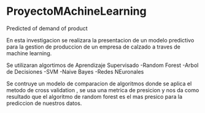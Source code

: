 # ProyectoMAchineLearning
Predicted of demand of product

En esta investigacion se realizara la presentacion de un modelo predictivo para la gestion de produccion de un empresa
de calzado a traves de machine learning.

Se utilizaran algortimos de Aprendizaje Supervisado
-Random Forest
-Arbol de Decisiones
-SVM
-Naive Bayes
-Redes NEuronales

Se contruye un modelo de comparacion de algoritmos donde se aplica el metodo de cross validation , se usa una metrica de presicion y nos da como resultado que el algoritmo de random forest es el mas presico para la prediccion de nuestros datos.
